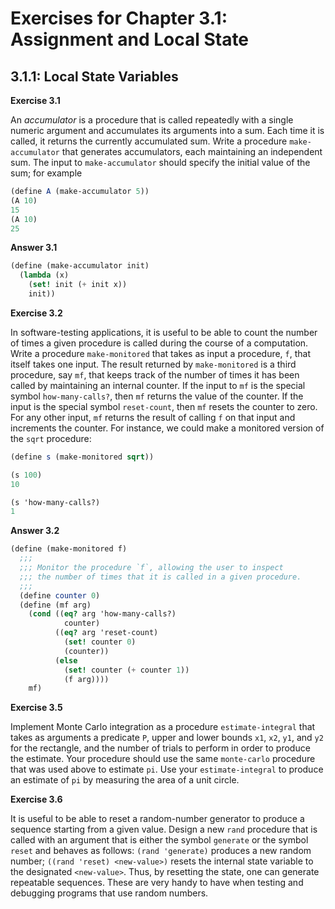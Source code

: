 # Exercises for Chapter 3.1: Assignment and Local State

## 3.1.1: Local State Variables

**Exercise 3.1**

An *accumulator* is a procedure that is called repeatedly with a single numeric
argument and accumulates its arguments into a sum. Each time it is called, it
returns the currently accumulated sum. Write a procedure `make-accumulator` that
generates accumulators, each maintaining an independent sum. The input to
`make-accumulator` should specify the initial value of the sum; for example

```scheme
(define A (make-accumulator 5))
(A 10)
15
(A 10)
25
```

**Answer 3.1**

```scheme
(define (make-accumulator init)
  (lambda (x)
    (set! init (+ init x))
    init))
```

**Exercise 3.2**

In software-testing applications, it is useful to be able to count the number of
times a given procedure is called during the course of a computation. Write
a procedure `make-monitored` that takes as input a procedure, `f`, that itself takes
one input. The result returned by `make-monitored` is a third procedure, say `mf`,
that keeps track of the number of times it has been called by maintaining an
internal counter. If the input to `mf` is the special symbol `how-many-calls?`, then
`mf` returns the value of the counter. If the input is the special symbol
`reset-count`, then `mf` resets the counter to zero. For any other input, `mf` returns
the result of calling `f` on that input and increments the counter. For instance,
we could make a monitored version of the `sqrt` procedure:

```scheme
(define s (make-monitored sqrt))

(s 100)
10

(s 'how-many-calls?)
1
```

**Answer 3.2**

```scheme
(define (make-monitored f)
  ;;;
  ;;; Monitor the procedure `f`, allowing the user to inspect
  ;;; the number of times that it is called in a given procedure.
  ;;;
  (define counter 0)
  (define (mf arg)
    (cond ((eq? arg 'how-many-calls?)
            counter)
          ((eq? arg 'reset-count)
            (set! counter 0)
            (counter))
          (else
            (set! counter (+ counter 1))
            (f arg))))
    mf)
```

**Exercise 3.5**

Implement Monte Carlo integration as a procedure `estimate-integral` that takes as
arguments a predicate `P`, upper and lower bounds `x1`, `x2`, `y1`, and `y2` for the
rectangle, and the number of trials to perform in order to produce the estimate.
Your procedure should use the same `monte-carlo` procedure that was used above to
estimate `pi`. Use your `estimate-integral` to produce an estimate of `pi` by measuring the
area of a unit circle.

**Exercise 3.6**

It is useful to be able to reset a random-number generator to produce a sequence
starting from a given value. Design a new `rand` procedure that is called with an
argument that is either the symbol `generate` or the symbol `reset` and behaves as
follows: `(rand 'generate)` produces a new random number; `((rand 'reset)
<new-value>)` resets the internal state variable to the designated `<new-value>`.
Thus, by resetting the state, one can generate repeatable sequences. These are
very handy to have when testing and debugging programs that use random numbers.
